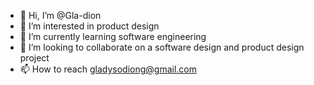 - 👋 Hi, I’m @Gla-dion
- 👀 I’m interested in product design
- 🌱 I’m currently learning software engineering
- 💞️ I’m looking to collaborate on a software design and product design project 
- 📫 How to reach gladysodiong@gmail.com

<!---
Gla-dion/Gla-dion is a ✨ special ✨ repository because its `README.md` (this file) appears on your GitHub profile.
You can click the Preview link to take a look at your changes.
--->

